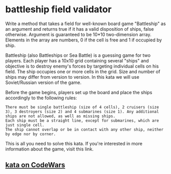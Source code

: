 # battleship field validator

Write a method that takes a field for well-known board game "Battleship" as an argument and returns true if it has a valid disposition of ships, false otherwise. Argument is guaranteed to be 10*10 two-dimension array. Elements in the array are numbers, 0 if the cell is free and 1 if occupied by ship.

Battleship (also Battleships or Sea Battle) is a guessing game for two players. Each player has a 10x10 grid containing several "ships" and objective is to destroy enemy's forces by targeting individual cells on his field. The ship occupies one or more cells in the grid. Size and number of ships may differ from version to version. In this kata we will use Soviet/Russian version of the game.

Before the game begins, players set up the board and place the ships accordingly to the following rules:

    There must be single battleship (size of 4 cells), 2 cruisers (size 3), 3 destroyers (size 2) and 4 submarines (size 1). Any additional ships are not allowed, as well as missing ships.
    Each ship must be a straight line, except for submarines, which are just single cell.
    The ship cannot overlap or be in contact with any other ship, neither by edge nor by corner.

This is all you need to solve this kata. If you're interested in more information about the game, visit this link.

## [kata on CodeWars](https://www.codewars.com/kata/52bb6539a4cf1b12d90005b7/train/python)
